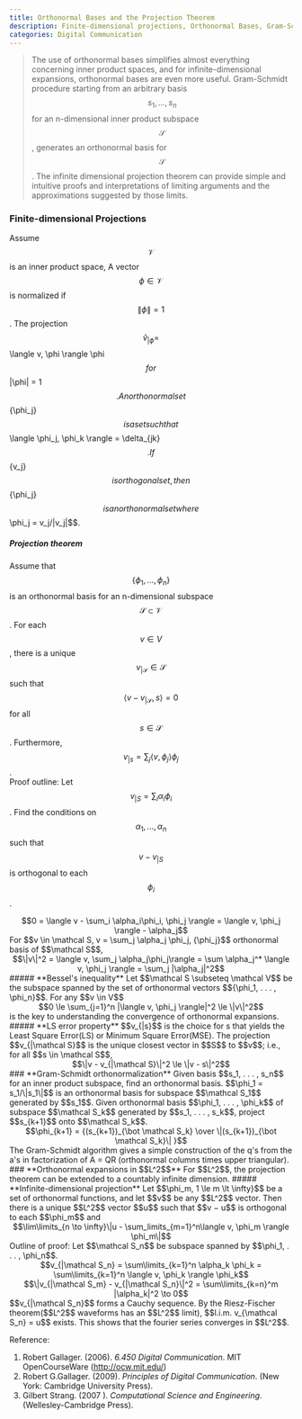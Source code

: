 ```yaml
---
title: Orthonormal Bases and the Projection Theorem
description: Finite-dimensional projections, Orthonormal Bases, Gram-Schmidt orthonormalization, Orthonormal expansions in L2
categories: Digital Communication
---
```


> The use of orthonormal bases simplifies almost everything concerning inner product spaces, and for infinite-dimensional expansions, orthonormal bases are even more useful. Gram-Schmidt procedure starting from an arbitrary basis $${s_1, . . . , s_n}$$ for an n-dimensional inner product subspace $$\mathcal S$$, generates an orthonormal basis for $$\mathcal S$$. The infinite dimensional projection theorem can provide simple and intuitive proofs and interpretations of limiting arguments and the approximations suggested by those limits.
  
### **Finite-dimensional Projections**  
Assume $$\mathcal V$$ is an inner product space, A vector $$\phi \in \mathcal V$$ is normalized if $$\|\phi\| = 1$$.
The projection $$\hat v_{|\phi} = $$\langle v, \phi \rangle \phi$$ for $$\|\phi\| = 1$$.   
An orthonormal set $$\{\phi_j\}$$ is a set such that $$\langle \phi_j, \phi_k \rangle = \delta_{jk}$$.   
If $$\{v_j\}$$ is orthogonal set, then $$\{\phi_j\}$$ is an orthonormal set where $$\phi_j = v_j/\|v_j\|$$.  
##### **Projection theorem**  
Assume that $$\{\phi_1, . . . , \phi_n\}$$ is an orthonormal basis for an n-dimensional subspace $$\mathcal S \subset \mathcal V$$. For each $$v \in V$$, there is a unique $$v_{| \mathcal S} \in \mathcal S$$ such that $$\langle v - v_{| \mathcal S}, s \rangle = 0$$ for all $$s \in \mathcal S$$. Furthermore, $$v_{|s} = \sum_j \langle v, \phi_j \rangle \phi_j$$.   
Proof outline:  Let $$v_{|S} = \sum_i \alpha_i\phi_i$$. Find the conditions on $$\alpha_1, . . . , \alpha_n$$ such that $$v − v_{|S}$$ is orthogonal to each $$\phi_i$$.  
<center>$$0 = \langle v - \sum_i \alpha_i\phi_i, \phi_j \rangle = \langle v, \phi_j \rangle - \alpha_j$$</center>
For $$v \in \mathcal S, v = \sum_j \alpha_j \phi_j, {\phi_j}$$ orthonormal basis of $$\mathcal S$$,  
<center>$$\|v\|^2 = \langle v, \sum_j \alpha_j\phi_j\rangle = \sum \alpha_j^* \langle v, \phi_j \rangle = \sum_j |\alpha_j|^2$$</center>
##### **Bessel's inequality**  
Let $$\mathcal S \subseteq \mathcal V$$ be the subspace spanned by the set of orthonormal vectors $${\phi_1, . . . , \phi_n}$$. For any $$v \in V$$
<center>$$0 \le \sum_{j=1}^n |\langle v, \phi_j \rangle|^2 \le \|v\|^2$$</center>
is the key to understanding the convergence of orthonormal expansions.
##### **LS error property**  
$$v_{|s}$$ is the choice for s that yields the Least Square Error(LS) or Minimum Square Error(MSE).   
The projection $$v_{|\mathcal S}$$ is the unique closest vector in $$S$$ to $$v$$; i.e., for all $$s \in \mathcal S$$,  
<center>$$\|v - v_{|\mathcal S}\|^2 \le \|v - s\|^2$$</center>
### **Gram-Schmidt orthonormalization**  
Given basis $$s_1, . . . , s_n$$ for an inner product subspace, find an orthonormal basis.  
$$\phi_1 = s_1/\|s_1\|$$ is an orthonormal basis for subspace $$\mathcal S_1$$ generated by $$s_1$$.  
Given orthonormal basis $$\phi_1, . . . , \phi_k$$ of subspace $$\mathcal S_k$$ generated by $$s_1, . . . , s_k$$, project $$s_{k+1}$$ onto $$\mathcal S_k$$.   
<center>$$\phi_{k+1} = {(s_{k+1})_{\bot \mathcal S_k} \over \|(s_{k+1})_{\bot \mathcal S_k}\| }$$</center>
The Gram-Schmidt algorithm gives a simple construction of the q's from the a's in factorization of A = QR (orthonormal columns times upper triangular).  
### **Orthonormal expansions in $$L^2$$**  
For $$L^2$$, the projection theorem can be extended to a countably infinite dimension.
##### **Infinite-dimensional projection**  
Let $$\phi_m, 1 \le m \lt \infty}$$ be a set of orthonormal functions, and let $$v$$ be any $$L^2$$ vector. Then there is a unique $$L^2$$ vector $$u$$ such that $$v − u$$ is orthogonal to each $$\phi_m$$ and
<center>$$\lim\limits_{n \to \infty}\|u - \sum_limits_{m=1}^n\langle v, \phi_m \rangle \phi_m\|$$</center>
Outline of proof: Let $$\mathcal S_n$$ be subspace spanned by $$\phi_1, . . . , \phi_n$$.  
<center>$$v_{|\mathcal S_n} = \sum\limits_{k=1}^n \alpha_k \phi_k = \sum\limits_{k=1}^n \langle v, \phi_k \rangle \phi_k$$</center>
<center>$$\|v_{|\mathcal S_m} - v_{|\mathcal S_n}\|^2 = \sum\limits_{k=n}^m |\alpha_k|^2 \to 0$$</center> 
$$v_{|\mathcal S_n}$$ forms a Cauchy sequence. By the Riesz-Fischer theorem($$L^2$$ waveforms has an $$L^2$$ limit), $$l.i.m. v_{\mathcal S_n} = u$$ exists.   
This shows that the fourier series converges in $$L^2$$.

Reference:  
1. Robert Gallager. (2006). *6.450 Digital Communication*. MIT OpenCourseWare (http://ocw.mit.edu/)
2. Robert G.Gallager. (2009). *Principles of Digital Communication*. (New York: Cambridge University Press).  
3. Gilbert Strang. (2007 ). *Computational Science and Engineering*. (Wellesley-Cambridge Press).
